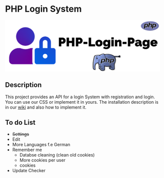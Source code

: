 # PHP Login System
<p align="center"><img src="/src/PHP-Login-Page-Logo.png"></p>

## Description
This project provides an API for a login System with registration and login. You can use our CSS or implement it in yours.
The installation description is in our <a href="https://github.com/MatBayern/PHP-Login-Page/wiki">wiki</a> and also how to implement it.
## To do List
- ~~Settings~~
- Edit
- More Languages f.e German
- Remember me
  - Databse cleaning (clean old cookies)
  - More cookies per user
  - cookies
- Update Checker
